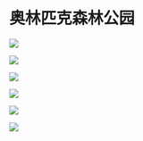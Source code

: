 # 奥林匹克森林公园

![](https://5.z.wiki/autoupload/2022-11-05/94d3d8a6c8194b7ebf9c75ef95bb432f.IMG_8925.HEIC.jpg)

![](https://8.z.wiki/autoupload/2022-11-05/2c534f5540ec4e5eaa3a4ae0d1b32d68.IMG_8910.HEIC.jpg)

![](https://5.z.wiki/autoupload/2022-11-05/58b6f46c8cd84568b42449160c212481.IMG_8909.HEIC.jpg)

![](https://2.z.wiki/autoupload/2022-11-05/f54b9120b11c4b7bb584b9969933416a.IMG_8908.HEIC.jpg)

![](https://7.z.wiki/autoupload/2022-11-05/a5ab31b0a4664d139a6eebff4e7c17e3.IMG_8907.HEIC.jpg)

![](https://7.z.wiki/autoupload/2022-11-05/23f1dea1a3044161b888da74b82005fa.IMG_8906.HEIC.jpg)


